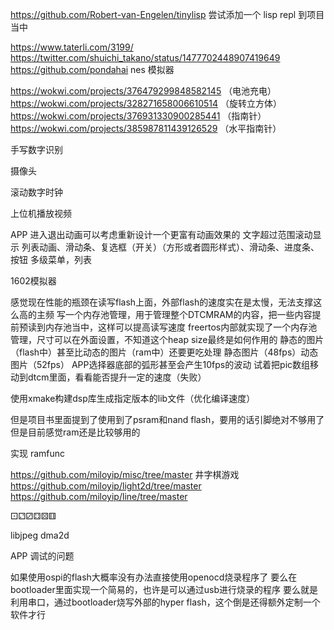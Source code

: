 
https://github.com/Robert-van-Engelen/tinylisp
尝试添加一个 lisp repl 到项目当中

https://www.taterli.com/3199/
https://twitter.com/shuichi_takano/status/1477702448907419649
https://github.com/pondahai
nes 模拟器

https://wokwi.com/projects/376479299848582145 （电池充电）
https://wokwi.com/projects/328271658006610514 （旋转立方体）
https://wokwi.com/projects/376931330900285441 （指南针）
https://wokwi.com/projects/385987811439126529 （水平指南针）

手写数字识别

摄像头

滚动数字时钟

上位机播放视频

APP 进入退出动画可以考虑重新设计一个更富有动画效果的
文字超过范围滚动显示
列表动画、滑动条、复选框（开关）（方形或者圆形样式）、滑动条、进度条、按钮
多级菜单，列表

1602模拟器

感觉现在性能的瓶颈在读写flash上面，外部flash的速度实在是太慢，无法支撑这么高的主频
写一个内存池管理，用于管理整个DTCMRAM的内容，把一些内容提前预读到内存池当中，这样可以提高读写速度
freertos内部就实现了一个内存池管理，尺寸可以在外面设置，不知道这个heap size最终是如何作用的
静态的图片（flash中）甚至比动态的图片（ram中）还要更吃处理
静态图片（48fps）动态图片（52fps）
APP选择器底部的弧形甚至会产生10fps的波动
试着把pic数组移动到dtcm里面，看看能否提升一定的速度（失败）

使用xmake构建dsp库生成指定版本的lib文件（优化编译速度）

但是项目书里面提到了使用到了psram和nand flash，要用的话引脚绝对不够用了
但是目前感觉ram还是比较够用的

实现 ramfunc

https://github.com/miloyip/misc/tree/master
井字棋游戏
https://github.com/miloyip/light2d/tree/master
https://github.com/miloyip/line/tree/master

⚀⚁⚂⚃⚄⚅

libjpeg dma2d

APP 调试的问题


如果使用ospi的flash大概率没有办法直接使用openocd烧录程序了
要么在bootloader里面实现一个简易的，也许是可以通过usb进行烧录的程序
要么就是利用串口，通过bootloader烧写外部的hyper flash，这个倒是还得额外定制一个软件才行
